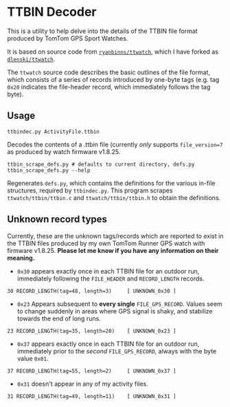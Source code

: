 # TTBIN Decoder

This is a utility to help delve into the details of the TTBIN file
format produced by TomTom GPS Sport Watches.

It is based on source code from
[`ryanbinns/ttwatch`](http://github.com/ryanbinns/ttwatch), which I have forked as
[`dlenski/ttwatch`](http://github.com/dlenski/ttwatch).

The `ttwatch` source code describes the basic outlines of the file
format, which consists of a series of records introduced by one-byte
tags (e.g. tag `0x20` indicates the file-header record, which
immediately follows the tag byte).

## Usage

    ttbindec.py ActivityFile.ttbin

Decodes the contents of a .ttbin file (currently *only* supports `file_version=7`
as produced by watch firmware v1.8.25.

    ttbin_scrape_defs.py # defaults to current directory, defs.py
    ttbin_scrape_defs.py --help

Regenerates `defs.py`, which contains the definitions for the various
in-file structures, required by `ttbindec.py`. This program scrapes
`ttwatch/ttbin/ttbin.c` and `ttwatch/ttbin/ttbin.h` to obtain the
definitions.

## Unknown record types

Currently, these are the unknown tags/records which are reported to exist in
the TTBIN files produced by my own TomTom Runner GPS watch with
firmware v1.8.25. **Please let me know if you have any information on
their meaning.**

* `0x30` appears exactly once in each TTBIN file for an outdoor run,
immediately following the `FILE_HEADER` and `RECORD_LENGTH` records.

```
30 RECORD_LENGTH(tag=48, length=3)     [ UNKNOWN_0x30 ]
```

* `0x23` Appears subsequent to **every single** `FILE_GPS_RECORD`. Values seem to
change suddenly in areas where GPS signal is shaky, and stabilize
towards the end of long runs.

```
23 RECORD_LENGTH(tag=35, length=20)    [ UNKNOWN_0x23 ]
```

* `0x37` appears exactly once in each TTBIN file for an outdoor run,
immediately prior to the *second* `FILE_GPS_RECORD`, always with the
byte value `0x01`.

```
37 RECORD_LENGTH(tag=55, length=2)     [ UNKNOWN_0x37 ]
```

* `0x31` doesn't appear in any of my activity files.

```
31 RECORD_LENGTH(tag=49, length=11)    [ UNKNOWN_0x31 ]
```


